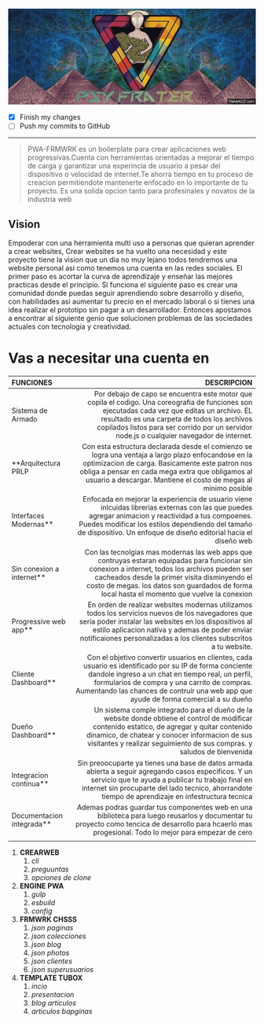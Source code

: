 ![este es como el titulo digamos](./assets/psyframe.gif)
- [x] Finish my changes
- [ ] Push my commits to GitHub

---

>PWA-FRMWRK es un boilerplate para crear aplicaciones web progressivas.Cuenta con herramientas orientadas a mejorar el tiempo de carga y garantizar una experincia de usuario a pesar del dispositivo o velocidad de internet.Te ahorra tiempo en tu proceso de creacion permitiendote mantenerte enfocado en lo importante de tu proyecto. Es una solida opcion tanto para profesinales y novatos de la industria web

## Vision

Empoderar con una herramienta multi uso a personas que quieran aprender a crear websites, Crear websites se ha vuelto una necesidad y este proyecto tiene la vision que un dia no muy lejano todos tendremos una website personal asi como tenemos una cuenta en las redes sociales. El primer paso es acortar la curva de aprendizaje y enseñar las mejores practicas desde el principio. Si funciona el siguiente paso es crear una comunidad donde puedas seguir aprendiendo sobre desarrollo y diseño, con habilidades asi aumentar tu precio en el mercado laboral o si tienes una idea realizar el prototipo sin pagar a un desarrollador. Entonces apostamos a encontrar al siguiente genio que solucionen problemas de las sociedades actuales con tecnologia y creatividad.

# Vas a necesitar una cuenta en

| FUNCIONES | DESCRIPCION |
| :-------- | ------: |
| Sistema de Armado | Por debajo de capo se encuentra este motor que copila el codigo. Una coreografia de funciones son ejecutadas cada vez que editas un archivo. EL resultado es una carpeta de todos los archivos copilados listos para ser corrido por un servidor node.js o cualquier navegador de internet.|
| **Arquitectura PRLP | Con esta estructura declarada desde el comienzo se logra una ventaja a largo plazo enfocandose en la optimizacion de carga. Basicamente este patron nos obliga a pensar en cada mega extra que obligamos al usuario a descargar. Mantiene el costo de megas al minimo posible |
| Interfaces Modernas** | Enfocada en mejorar la experiencia de usuario viene inlcuidas librerias externas con las que puedes agregar animacion y reactividad a tus compoenes. Puedes modificar los estilos dependiendo del tamaño de dispositivo. Un enfoque de diseño editorial hacia el diseño web |
| Sin conexion a internet** | Con las tecnolgias mas modernas las web apps que contruyas estaran equipadas para funcionar sin conexion a internet, todos los archivos pueden ser cacheados desde la primer visita disminyendo el costo de megas. los datos son guardados de forma local hasta el momento que vuelve la conexion |
| Progressive web app**| En orden de realizar websites modernas utilizamos todos los servicios nuevos de los navegadores que seria poder instalar las websites en los dispositivos al estilo aplicacion nativa y ademas de poder enviar notificaiones personalizadas a los clientes subscritos a tu website. |
| Cliente Dashboard** | Con el objetivo convertir usuarios en clientes, cada usuario es identificado por su IP de forma conciente dandole ingreso a un chat en tiempo real, un perfil, formularios de compra y una carrito de compras. Aumentando las chances de contruir una web app que ayude de forma comercial a su dueño  |
| Dueño Dashboard**| Un sistema comple integrado para el dueño de la website donde obtiene el control de modificar contenido estatico, de agregar y quitar contenido dinamico, de chatear y conocer  informacion de sus visitantes y realizar seguimiento de sus compras. y saludos de bienvenida|
| Integracion continua**| Sin preoocuparte ya tienes una base de datos armada abierta a seguir agregando casos especificos. Y un servicio que te ayuda a publicar tu trabajo final en internet sin procuparte del lado tecnico, ahorrandote tiempo de aprendizaje en infestructura tecnica |
|Documentacion integrada**| Ademas podras guardar tus componentes web en una biblioteca para luego reusarlos y documentar tu proyecto como tencica de desarrollo para hcaerlo mas progesional. Todo lo mejor para empezar de cero|
||

1. __CREARWEB__
   1. _cli_
   2. _preguuntas_
   3. _opciones de clone_
2. __ENGINE PWA__
   1. _gulp_
   2. _esbuild_
   3. _config_
3. __FRMWRK CHSSS__
   1. _json paginas_
   2. _json colecciones_
   3. _json blog_
   4. _json photos_
   5. _json clientes_
   6. _json superusuarios_
4. __TEMPLATE TUBOX__
   1. _incio_
   2. _presentacion_
   3. _blog articulos_
   4. _articulos bapginas_
